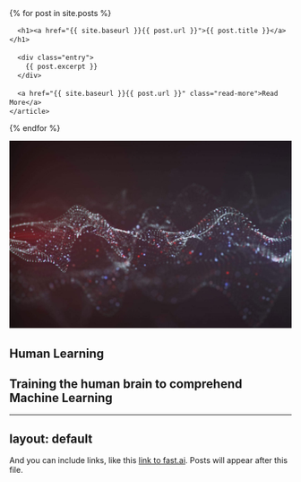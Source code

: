 <div class="posts">
  {% for post in site.posts %}
    <article class="post">

      <h1><a href="{{ site.baseurl }}{{ post.url }}">{{ post.title }}</a></h1>

      <div class="entry">
        {{ post.excerpt }}
      </div>

      <a href="{{ site.baseurl }}{{ post.url }}" class="read-more">Read More</a>
    </article>
  {% endfor %}
</div>

![Image of fast.ai logo](images/ai-breakthrough-artificial-neural-networks-1440x955.jpg)

## Human Learning

## Training the human brain to comprehend Machine Learning

---
layout: default
---



And you can include links, like this [link to fast.ai](https://www.fast.ai). Posts will appear after this file. 
